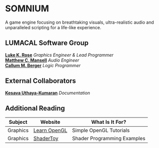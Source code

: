 # SOMNIUM
A game engine focusing on breathtaking visuals, ultra-realistic audio and unparalleled scripting for a life-like experience.

## LUMACAL Software Group
[**Luke K. Rose**](http://www.GitHub.com/MrLukeKR) *Graphics Engineer & Lead Programmer*  
[**Matthew C. Mansell**](http://www.GitHub.com/mmansell14) *Audio Engineer*  
[**Callum M. Berger**](http://www.GitHub.com/CBerger1997) *Logic Programmer* 

## External Collaborators
[**Kesava Uthaya-Kumaran**](http://www.GitHub.com/kesava321) *Documentation*

## Additional Reading
|Subject|Website|What Is It For?|
|-------|-------|---------------|
|Graphics|[Learn OpenGL](https://learnopengl.com) |Simple OpenGL Tutorials|
|Graphics|[ShaderToy](http://shadertoy.com)|Shader Programming Examples|
